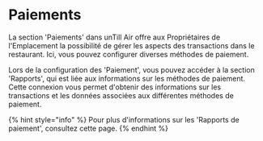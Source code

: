 # Paiements

La section 'Paiements' dans unTill Air offre aux Propriétaires de l'Emplacement la possibilité de gérer les aspects des transactions dans le restaurant. Ici, vous pouvez configurer diverses méthodes de paiement.

Lors de la configuration des 'Paiement', vous pouvez accéder à la section 'Rapports', qui est liée aux informations sur les méthodes de paiement. Cette connexion vous permet d'obtenir des informations sur les transactions et les données associées aux différentes méthodes de paiement.

{% hint style="info" %}
Pour plus d'informations sur les 'Rapports de paiement', consultez cette page.
{% endhint %}